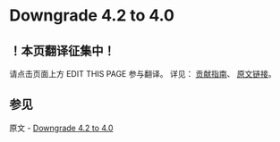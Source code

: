 # Downgrade 4.2 to 4.0

## ！本页翻译征集中！

请点击页面上方 EDIT THIS PAGE 参与翻译。
详见：
[贡献指南]( https://github.com/JinMuInfo/MongoDB-Manual-zh/blob/master/CONTRIBUTING.md )、
[原文链接](  https://docs.mongodb.com/manual/release-notes/4.2-downgrade/  )。

## 参见

原文 - [Downgrade 4.2 to 4.0]( https://docs.mongodb.com/manual/release-notes/4.2-downgrade/ )

